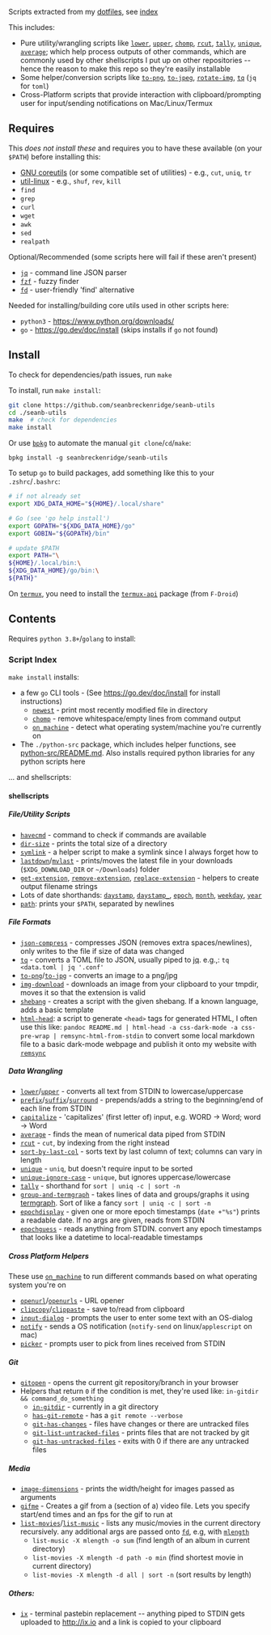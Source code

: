 Scripts extracted from my [dotfiles](https://github.com/seanbreckenridge/dotfiles), see [index](#script-index)

This includes:

- Pure utility/wrangling scripts like [`lower`](./shellscripts/lower), [`upper`](./shellscripts/upper), [`chomp`](./shellscripts/chomp), [`rcut`](./shellscripts/rcut), [`tally`](./shellscripts/tally), [`unique`](./shellscripts/unique), [`average`](./shellscripts/average); which help process outputs of other commands, which are commonly used by other shellscripts I put up on other repositories -- hence the reason to make this repo so they're easily installable
- Some helper/conversion scripts like [`to-png`](./shellscripts/to-png), [`to-jpeg`](./shellscripts/to-jpeg), [`rotate-img`](./shellscripts/rotate-img), [`tq`](./shellscripts/tq) (`jq` for `toml`)
- Cross-Platform scripts that provide interaction with clipboard/prompting user for input/sending notifications on Mac/Linux/Termux

## Requires

This _does not install these_ and requires you to have these available (on your `$PATH`) before installing this:

- [GNU coreutils](https://www.gnu.org/software/coreutils/) (or some compatible set of utilities) - e.g., `cut`, `uniq`, `tr`
- [util-linux](https://en.wikipedia.org/wiki/Util-linux) - e.g., `shuf`, `rev`, `kill`
- `find`
- `grep`
- `curl`
- `wget`
- `awk`
- `sed`
- `realpath`

Optional/Recommended (some scripts here will fail if these aren't present)

- [`jq`](https://stedolan.github.io/jq/) - command line JSON parser
- [`fzf`](https://github.com/junegunn/fzf#installation) - fuzzy finder
- [`fd`](https://github.com/sharkdp/fd#installation) - user-friendly 'find' alternative

Needed for installing/building core utils used in other scripts here:

- `python3` - <https://www.python.org/downloads/>
- `go` - <https://go.dev/doc/install> (skips installs if `go` not found)

## Install

To check for dependencies/path issues, run `make`

To install, run `make install`:

```bash
git clone https://github.com/seanbreckenridge/seanb-utils
cd ./seanb-utils
make  # check for dependencies
make install
```

Or use [`bpkg`](https://github.com/bpkg/bpkg) to automate the manual `git clone`/`cd`/`make`:

```
bpkg install -g seanbreckenridge/seanb-utils
```

To setup `go` to build packages, add something like this to your `.zshrc`/`.bashrc`:

```bash
# if not already set
export XDG_DATA_HOME="${HOME}/.local/share"

# Go (see 'go help install')
export GOPATH="${XDG_DATA_HOME}/go"
export GOBIN="${GOPATH}/bin"

# update $PATH
export PATH="\
${HOME}/.local/bin:\
${XDG_DATA_HOME}/go/bin:\
${PATH}"
```

On [`termux`](https://termux.dev/en/), you need to install the [`termux-api`](https://github.com/termux/termux-api) package (from `F-Droid`)

## Contents

Requires `python 3.8+`/`golang` to install:

### Script Index

`make install` installs:

- a few `go` CLI tools - (See <https://go.dev/doc/install> for install instructions)
  - [`newest`](https://github.com/seanbreckenridge/newest) - print most recently modified file in directory
  - [`chomp`](https://github.com/seanbreckenridge/chomp) - remove whitespace/empty lines from command output
  - [`on_machine`](https://github.com/seanbreckenridge/on_machine) - detect what operating system/machine you're currently on
- The `./python-src` package, which includes helper functions, see [python-src/README.md](./python-src/README.md). Also installs required python libraries for any python scripts here

... and shellscripts:

#### shellscripts

##### File/Utility Scripts

- [`havecmd`](./shellscripts/havecmd) - command to check if commands are available
- [`dir-size`](./shellscripts/dir-size) - prints the total size of a directory
- [`symlink`](./shellscripts/symlink) - a helper script to make a symlink since I always forget how to
- [`lastdown`](./shellscripts/lastdown)/[`mvlast`](./shellscripts/mvlast) - prints/moves the latest file in your downloads (`$XDG_DOWNLOAD_DIR` or `~/Downloads`) folder
- [`get-extension`](./shellscripts/get-extension), [`remove-extension`](./shellscripts/remove-extension), [`replace-extension`](./shellscripts/replace-extension) - helpers to create output filename strings
- Lots of date shorthands: [`daystamp`](./shellscripts/daystamp), [`daystamp_`](./shellscripts/daystamp_), [`epoch`](./shellscripts/epoch), [`month`](./shellscripts/month), [`weekday`](./shellscripts/weekday), [`year`](./shellscripts/year)
- [`path`](./shellscripts/path): prints your `$PATH`, separated by newlines

##### File Formats

- [`json-compress`](./shellscripts/json-compress) - compresses JSON (removes extra spaces/newlines), only writes to the file if size of data was changed
- [`tq`](./shellscripts/tq) - converts a TOML file to JSON, usually piped to [jq](https://github.com/stedolan/jq). e.g.,: `tq <data.toml | jq '.conf'`
- [`to-png`](./shellscripts/to-png)/[`to-jpg`](./shellscripts/to-jpg) - converts an image to a png/jpg
- [`img-download`](./shellscripts/img-download) - downloads an image from your clipboard to your tmpdir, moves it so that the extension is valid
- [`shebang`](./shellscripts/shebang) - creates a script with the given shebang. If a known language, adds a basic template
- [`html-head`](./shellscripts/html-head): a script to generate `<head>` tags for generated HTML, I often use this like: `pandoc README.md | html-head -a css-dark-mode -a css-pre-wrap | remsync-html-from-stdin` to convert some local markdown file to a basic dark-mode webpage and publish it onto my website with [`remsync`](https://github.com/seanbreckenridge/vps/blob/master/remsync)

##### Data Wrangling

- [`lower`](./shellscripts/lower)/[`upper`](./shellscripts/upper) - converts all text from STDIN to lowercase/uppercase
- [`prefix`](./shellscripts/prefix)/[`suffix`](./shellscripts/suffix)/[`surround`](./shellscripts/surround) - prepends/adds a string to the beginning/end of each line from STDIN
- [`capitalize`](./shellscripts/capitalize) - 'capitalizes' (first letter of) input, e.g. WORD -> Word; word -> Word
- [`average`](./shellscripts/average) - finds the mean of numerical data piped from STDIN
- [`rcut`](./shellscripts/rcut) - `cut`, by indexing from the right instead
- [`sort-by-last-col`](./shellscripts/sort-by-last-col) - sorts text by last column of text; columns can vary in length
- [`unique`](./shellscripts/unique) - `uniq`, but doesn't require input to be sorted
- [`unique-ignore-case`](./shellscripts/unique-ignore-case) - `unique`, but ignores uppercase/lowercase
- [`tally`](./shellscripts/tally) - shorthand for `sort | uniq -c | sort -n`
- [`group-and-termgraph`](./shellscripts/group-and-termgraph) - takes lines of data and groups/graphs it using [termgraph](https://github.com/mkaz/termgraph). Sort of like a fancy `sort | uniq -c | sort -n`
- [`epochdisplay`](./shellscripts/epochdisplay) - given one or more epoch timestamps (`date +"%s"`) prints a readable date. If no args are given, reads from STDIN
- [`epochguess`](./shellscripts/epochguess) - reads anything from STDIN. convert any epoch timestamps that looks like a datetime to local-readable timestamps

##### Cross Platform Helpers

These use [`on_machine`](https://github.com/seanbreckenridge/on_machine) to run different commands based on what operating system you're on

- [`openurl`](./shellscripts/openurl)/[`openurls`](./shellscripts/openurls) - URL opener
- [`clipcopy`](./shellscripts/clipcopy)/[`clippaste`](./shellscripts/clippaste) - save to/read from clipboard
- [`input-dialog`](./shellscripts/input-dialog) - prompts the user to enter some text with an OS-dialog
- [`notify`](./shellscripts/notify) - sends a OS notification (`notify-send` on linux/`applescript` on mac)
- [`picker`](./shellscripts/picker) - prompts user to pick from lines received from STDIN

##### Git

- [`gitopen`](./shellscripts/gitopen) - opens the current git repository/branch in your browser
- Helpers that return `0` if the condition is met, they're used like: `in-gitdir && command_do_something`
  - [`in-gitdir`](./shellscripts/in-gitdir) - currently in a git directory
  - [`has-git-remote`](./shellscripts/has-git-remote) - has a `git remote --verbose`
  - [`git-has-changes`](./shellscripts/git-has-changes) - files have changes or there are untracked files
  - [`git-list-untracked-files`](./shellscripts/git-list-untracked-files) - prints files that are not tracked by git
  - [`git-has-untracked-files`](./shellscripts/git-has-untracked-files) - exits with 0 if there are any untracked files

##### Media

- [`image-dimensions`](./shellscripts/image-dimensions) - prints the width/height for images passed as arguments
- [`gifme`](./shellscripts/gifme) - Creates a gif from a (section of a) video file. Lets you specify start/end times and an fps for the gif to run at
- [`list-movies`](./shellscripts/list-movies)/[`list-music`](./shellscripts/list-music) - lists any music/movies in the current directory recursively. any additional args are passed onto [`fd`](https://github.com/sharkdp/fd), e.g, with [`mlength`](https://github.com/seanbreckenridge/mlength)
  - `list-music -X mlength -o sum` (find length of an album in current directory)
  - `list-movies -X mlength -d path -o min` (find shortest movie in current directory)
  - `list-movies -X mlength -d all | sort -n` (sort results by length)

##### Others:

- [`ix`](./shellscripts/ix) - terminal pastebin replacement -- anything piped to STDIN gets uploaded to <http://ix.io> and a link is copied to your clipboard
